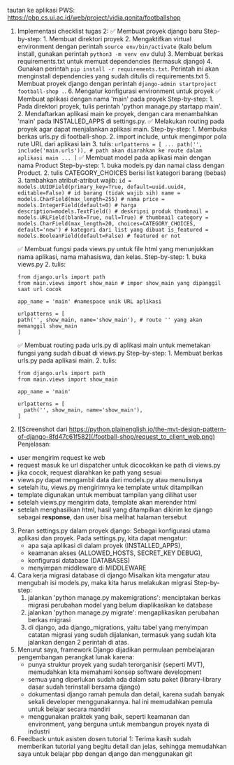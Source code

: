 tautan ke aplikasi PWS: https://pbp.cs.ui.ac.id/web/project/vidia.qonita/footballshop
1. Implementasi checklist tugas 2:
    ✅ Membuat proyek django baru
        Step-by-step: 
        1. Membuat direktori proyek
        2. Mengaktifkan virtual environment dengan perintah `source env/bin/activate` 
            (kalo belum install, gunakan perintah `python3 -m venv env` dulu)
        3. Membuat berkas requirements.txt untuk memuat dependencies (termasuk django)
        4. Gunakan perintah `pip install -r requirements.txt`. 
            Perintah ini akan menginstall dependencies yang sudah ditulis di requirements.txt
        5. Membuat proyek django dengan perintah `django-admin startproject football-shop .`.
        6. Mengatur konfigurasi environment untuk proyek
    ✅ Membuat aplikasi dengan nama 'main' pada proyek
        Step-by-step: 
        1. Pada direktori proyek, tulis perintah 'python manage.py startapp main'.
        2. Mendaftarkan aplikasi main ke proyek, dengan cara menambahkan 'main' pada INSTALLED_APPS di settings.py.
    ✅ Melakukan routing pada proyek agar dapat menjalankan aplikasi main.
       Step-by-step: 
       1. Membuka berkas urls.py di football-shop.
       2. import include, untuk mengimpor pola rute URL dari aplikasi lain
       3. tulis:
       ```
           urlpatterns = [
        ...
        path('', include('main.urls')), # path akan diarahkan ke route dalam aplikasi main
        ...
    ]
       ```
    ✅ Membuat model pada aplikasi main dengan nama Product 
       Step-by-step:
       1. buka models.py dan namai class dengan Product.
       2. tulis CATEGORY_CHOICES berisi list kategori barang (bebas)
       3. tambahkan atribut-atribut wajib:
       ```
       id = models.UUIDField(primary_key=True, default=uuid.uuid4, editable=False) # id barang (tidak wajib sih)
       name = models.CharField(max_length=255) # nama
       price = models.IntegerField(default=0) # harga
       description=models.TextField() # deskripsi produk
       thumbnail = models.URLField(blank=True, null=True) # thumbnail
       category = models.CharField(max_length=20, choices=CATEGORY_CHOICES, default='new') # kategori dari list yang dibuat
       is_featured = models.BooleanField(default=False) # featured or not
       ```
   
    ✅ Membuat fungsi pada views.py untuk file html yang menunjukkan nama aplikasi, nama mahasiswa, dan kelas.
       Step-by-step: 
       1. buka views.py
       2. tulis:
     ```
     from django.urls import path
     from main.views import show_main # impor show_main yang dipanggil saat url cocok 
        
     app_name = 'main' #namespace unik URL aplikasi
        
     urlpatterns = [
     path('', show_main, name='show_main'), # route '' yang akan memanggil show_main
     ]
     ```
    ✅ Membuat routing pada urls.py di aplikasi main untuk memetakan fungsi yang sudah dibuat di views.py
       Step-by-step: 
       1. Membuat berkas urls.py pada aplikasi main.
       2. tulis:
     ```
     from django.urls import path
     from main.views import show_main
            
     app_name = 'main'
            
     urlpatterns = [
       path('', show_main, name='show_main'),
     ]
     ```
3. ![Screenshot dari https://python.plainenglish.io/the-mvt-design-pattern-of-django-8fd47c61f582](/football-shop/request_to_client_web.png)
Penjelasan:
- user mengirim request ke web
- request masuk ke url dispatcher untuk dicocokkan ke path di views.py
- jika cocok, request diarahkan ke path yang sesuai
- views.py dapat mengambil data dari models.py atau menulisnya
- setelah itu, views.py mengirimnya ke template untuk ditampilkan
- template digunakan untuk membuat tampilan yang dilihat user 
- setelah views.py mengirim data, template akan merender html 
- setelah menghasilkan html, hasil yang ditampilkan dikirim ke django sebagai **response**, dan user bisa melihat halaman tersebut
3. Peran settings.py dalam proyek django: 
    Sebagai konfigurasi utama aplikasi dan proyek. Pada settings.py, kita dapat mengatur:
    - apa saja aplikasi di dalam proyek (INSTALLED_APPS), 
    - keamanan akses (ALLOWED_HOSTS, SECRET_KEY DEBUG), 
    - konfigurasi database (DATABASES)
    - menyimpan middleware di MIDDLEWARE
4. Cara kerja migrasi database di django
    Misalkan kita mengatur atau mengubah isi models.py, maka kita harus melakukan migrasi
    Step-by-step:
    1. jalankan 'python manage.py makemigrations': menciptakan berkas migrasi perubahan model yang belum diaplikasikan ke database
    2. jalankan 'python manage.py migrate': mengaplikasikan perubahan berkas migrasi
    3. di django, ada django_migrations, yaitu tabel yang menyimpan catatan migrasi yang sudah dijalankan, termasuk yang sudah kita jalankan dengan 2 perintah di atas.
5. Menurut saya, framework Django dijadikan permulaan pembelajaran pengembangan perangkat lunak karena:
    - punya struktur proyek yang sudah terorganisir (seperti MVT), memudahkan kita memahami konsep software development
    - semua yang diperlukan sudah ada dalam satu paket (library-library dasar sudah terinstall bersama django)
    - dokumentasi django ramah pemula dan detail, karena sudah banyak sekali developer menggunakannya. hal ini memudahkan pemula untuk belajar secara mandiri
    - menggunakan praktek yang baik, seperti keamanan dan environment, yang berguna untuk membangun proyek nyata di industri
6. Feedback untuk asisten dosen tutorial 1: Terima kasih sudah memberikan tutorial yang begitu detail dan jelas, sehingga memudahkan saya untuk belajar pbp dengan django dan menggunakan git
